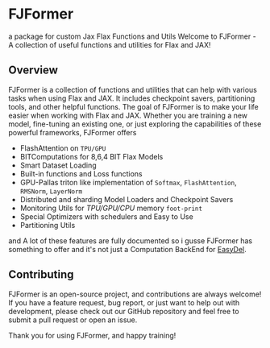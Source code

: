 # FJFormer

a package for custom Jax Flax Functions and Utils
Welcome to FJFormer - A collection of useful functions and utilities for Flax and JAX!

## Overview

FJFormer is a collection of functions and utilities that can help with various tasks when using Flax and JAX. It
includes
checkpoint savers, partitioning tools, and other helpful functions.
The goal of FJFormer is to make your life easier when working with Flax and JAX. Whether you are training a new model,
fine-tuning an existing one, or just exploring the capabilities of these powerful frameworks, FJFormer offers

- FlashAttention on `TPU/GPU`
- BITComputations for 8,6,4 BIT Flax Models
- Smart Dataset Loading
- Built-in functions and Loss functions
- GPU-Pallas triton like implementation of `Softmax`, `FlashAttention`, `RMSNorm`, `LayerNorm`
- Distributed and sharding Model Loaders and Checkpoint Savers
- Monitoring Utils for *TPU/GPU/CPU* memory `foot-print`
- Special Optimizers with schedulers and Easy to Use
- Partitioning Utils

and A lot of these features are fully documented so i gusse FJFormer has something
to offer and it's not just a Computation BackEnd for [EasyDel](https://github.com/erfanzar/EasyDel).

## Contributing

FJFormer is an open-source project, and contributions are always welcome! If you have a feature request, bug report, or
just want to help out with development, please check out our GitHub repository and feel free to submit a pull request or
open an issue.

Thank you for using FJFormer, and happy training!
